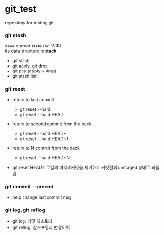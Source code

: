 # git_test

repository for testing git

### git stash
save current state (ex. WIP)  
its data structure is **stack**

- git stash
- git apply, git drop
- git pop (apply + drop)
- git stash list

### git reset
- return to last commit
  - git reset --hard
  - git reset --hard HEAD

- return to second commit from the back
  - git reset --hard HEAD~
  - git reset --hard HEAD~1

- return to N commit from the back
  - git reset --hard HEAD~N

- git reset HEAD^: 로컬의 마지막커밋을 제거하고 커밋전의 unstaged 상태로 되돌림.
  
### git commit --amend
- help change last commit msg

### git log, git reflog
- git log: 커밋 히스토리
- git reflog: 참조포인터 변경이력